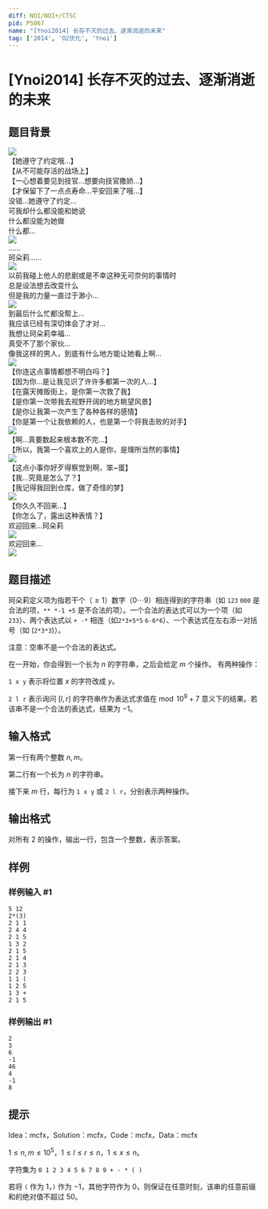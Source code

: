 ```yaml
---
diff: NOI/NOI+/CTSC
pid: P5067
name: "[Ynoi2014] 长存不灭的过去、逐渐消逝的未来"
tag: ['2014', 'O2优化', 'Ynoi']
---
```

# [Ynoi2014] 长存不灭的过去、逐渐消逝的未来
## 题目背景

![](https://cdn.luogu.com.cn/upload/pic/45532.png)  
【她遵守了约定哦...】  
【从不可能存活的战场上】  
【一心想着要见到技官...想要向技官撒娇...】  
【才保留下了一点点寿命...平安回来了哦...】  
没错...她遵守了约定...  
可我却什么都没能和她说  
什么都没能为她做  
什么都...  
![](https://cdn.luogu.com.cn/upload/pic/45534.png)  
......  
珂朵莉......  
![](https://cdn.luogu.com.cn/upload/pic/45535.png)  
以前我碰上他人的悲剧或是不幸这种无可奈何的事情时  
总是设法想去改变什么  
但是我的力量一直过于渺小...  
![](https://cdn.luogu.com.cn/upload/pic/45536.png)  
到最后什么忙都没帮上...  
我应该已经有深切体会了才对...  
我想让珂朵莉幸福...  
真受不了那个家伙...  
像我这样的男人，到底有什么地方能让她看上啊...  
![](https://cdn.luogu.com.cn/upload/pic/45537.png)  
【你连这点事情都想不明白吗？】  
【因为你...是让我见识了许许多都第一次的人...】  
【在露天摊贩街上，是你第一次救了我】  
【是你第一次带我去视野开阔的地方眺望风景】  
【是你让我第一次产生了各种各样的感情】  
【你是第一个让我依赖的人，也是第一个将我击败的对手】  
![](https://cdn.luogu.com.cn/upload/pic/45538.png)  
【啊...真要数起来根本数不完...】  
【所以，我第一个喜欢上的人是你，是理所当然的事情】  
![](https://cdn.luogu.com.cn/upload/pic/45539.png)  
【这点小事你好歹得察觉到啊，笨~蛋】  
【我...究竟是怎么了？】  
【我记得我回到仓库，做了奇怪的梦】  
![](https://cdn.luogu.com.cn/upload/pic/45540.png)    
【你久久不回来...】  
【你怎么了，露出这种表情？】  
欢迎回来...珂朵莉  
![](https://cdn.luogu.com.cn/upload/pic/45541.png)  
欢迎回来...  
![](https://cdn.luogu.com.cn/upload/pic/45542.png)  
## 题目描述

珂朵莉定义项为指若干个（$\ge1$）数字（$0\cdots 9$）相连得到的字符串（如 `123` `000` 是合法的项，`** *-1 +5` 是不合法的项）。一个合法的表达式可以为一个项（如 `233`）、两个表达式以 `+ -*` 相连（如`2*3+5*5` `6-6*6`）、一个表达式在左右添一对括号（如 (`2*3*3`)）。

注意：空串不是一个合法的表达式。

在一开始，你会得到一个长为 $n$ 的字符串，之后会给定 $m$ 个操作。 有两种操作：

`1 x y` 表示将位置 $x$ 的字符改成 $y$。

`2 l r` 表示询问 $[l,r]$ 的字符串作为表达式求值在$\bmod {10^9+7}$ 意义下的结果。若该串不是一个合法的表达式，结果为 $-1$。
## 输入格式

第一行有两个整数 $n,m$。

第二行有一个长为 $n$ 的字符串。

接下来 $m$ 行，每行为 `1 x y` 或 `2 l r`，分别表示两种操作。

## 输出格式

对所有 $2$ 的操作，输出一行，包含一个整数，表示答案。
## 样例

### 样例输入 #1
```
5 12
2*(3)
2 1 1
2 4 4
2 1 5
1 3 2
2 1 5
2 1 4
2 1 3
2 2 3
1 1 (
1 2 5
1 3 +
2 1 5
```
### 样例输出 #1
```
2
3
6
-1
46
4
-1
8
```
## 提示

Idea：mcfx，Solution：mcfx，Code：mcfx，Data：mcfx

$1\leq n,m \leq 10^5$，$1 \leq l\leq r\leq n$，$1\leq x\leq n$。

字符集为 `0 1 2 3 4 5 6 7 8 9 + - * ( )`

若将 `(` 作为 $1$，`)` 作为 $-1$，其他字符作为 $0$，则保证在任意时刻，该串的任意前缀和的绝对值不超过 $50$。  
